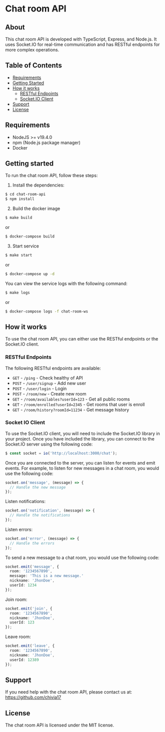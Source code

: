 # Chat room API

## About
This chat room API is developed with TypeScript, Express, and Node.js. It uses Socket.IO for real-time communication and has RESTful endpoints for more complex operations.

## Table of Contents
- [Requirements](#requirements)
- [Getting Started](#getting-started)
- [How it works](#how-it-works)
    - [RESTful Endpoints](#restful-endpoints)
    - [Socket.IO Client](#socket-io-client)
- [Support](#support)
- [License](#license)

## Requirements

- NodeJS >= v19.4.0
- npm (Node.js package manager)
- Docker

## Getting started

To run the chat room API, follow these steps:


1. Install the dependencies:

```bash
$ cd chat-room-api
$ npm install
```

2. Build the docker image

```bash
$ make build
```

or

```bash
$ docker-compose build
```

3. Start service

```bash
$ make start
```

or

```bash
$ docker-compose up -d
```

You can view the service logs with the following command:

```bash
$ make logs
```

or

```bash
$ docker-compose logs -f chat-room-ws
```

## How it works

To use the chat room API, you can either use the RESTful endpoints or the Socket.IO client.

### RESTful Endpoints

The following RESTful endpoints are available:

* `GET` - `/ping` - Check healthy of API
* `POST` - `/user/signup` - Add new user
* `POST` - `/user/login` - Login
* `POST` - `/room/new` - Create new room
* `GET` - `/room/availables?userId=123` - Get all public rooms
* `GET` - `/room/enrolled?userId=2345` - Get rooms that user is enroll
* `GET` - `/room/history?roomId=11234` - Get message history

### Socket IO Client

To use the Socket.IO client, you will need to include the Socket.IO library in your project. Once you have included the library, you can connect to the Socket.IO server using the following code:

```ts
$ const socket = io('http://localhost:3000/chat');
```
Once you are connected to the server, you can listen for events and emit events. For example, to listen for new messages in a chat room, you would use the following code:

```ts
socket.on('message', (message) => {
  // Handle the new message
});
```

Listen notifications:

```ts
socket.on('notification', (message) => {
  // Handle the notifications
});
```

Listen errors:

```ts
socket.on('error', (message) => {
  // Handle the errors
});
```

To send a new message to a chat room, you would use the following code:

```ts
socket.emit('message', {
  room: '1234567890',
  message: 'This is a new message.'
  nickname: 'JhonDoe',
  userId: 1234
});
```

Join room:

```ts
socket.emit('join', {
  room: '1234567890',
  nickname: 'JhonDoe',
  userId: 123
});
```

Leave room:

```ts
socket.emit('leave', {
  room: '1234567890',
  nickname: 'JhonDoe',
  userId: 12389
});
```

## Support

If you need help with the chat room API, please contact us at: https://github.com/chivia17

## License

The chat room API is licensed under the MIT license.